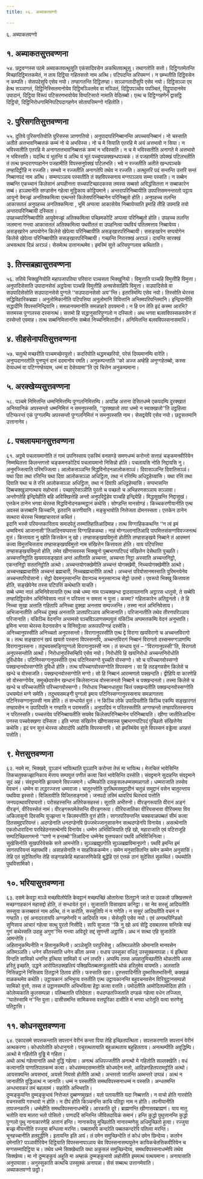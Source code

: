 ```yaml
---
title: ०६. अब्याकतवग्गो

---
```

६. अब्याकतवग्गो  


## १. अब्याकतसुत्तवण्णना

५४. छट्ठवग्गस्स पठमे अब्याकतवत्थूसूति एकंसादिवसेन अकथितवत्थूसु। तथागतोति सत्तो। दिट्ठिगतमेतन्ति मिच्छादिट्ठिमत्तकमेतं, न ताय दिट्ठिया गहितसत्तो नाम अत्थि। पटिपदन्ति अरियमग्गं। न छम्भतीति दिट्ठिवसेन न कम्पति। सेसपदेसुपि एसेव नयो। तण्हागतन्ति दिट्ठितण्हा। सञ्ञागतादीसुपि एसेव नयो। दिट्ठिसञ्ञा एव हेत्थ सञ्ञागतं, दिट्ठिनिस्सितमानोयेव दिट्ठिमञ्ञितमेव वा मञ्ञितं, दिट्ठिपपञ्चोव पपञ्चितं, दिट्ठुपादानमेव उपादानं, दिट्ठिया विरूपं पटिसरणभावोयेव विप्पटिसारो नामाति वेदितब्बो। एत्थ च दिट्ठिग्गहणेन द्वासट्ठि दिट्ठियो, दिट्ठिनिरोधगामिनिपटिपदागहणेन सोतापत्तिमग्गो गहितोति।  


## २. पुरिसगतिसुत्तवण्णना

५५. दुतिये पुरिसगतियोति पुरिसस्स ञाणगतियो। अनुपादापरिनिब्बानन्ति अपच्चयनिब्बानं। नो चस्साति अतीते अत्तभावनिब्बत्तकं कम्मं नो चे अभविस्स। नो च मे सियाति एतरहि मे अयं अत्तभावो न सिया। न भविस्सतीति एतरहि मे अनागतत्तभावनिब्बत्तकं कम्मं न भविस्सति। न च मे भविस्सतीति अनागते मे अत्तभावो न भविस्सति। यदत्थि यं भूतन्ति यं अत्थि यं भूतं पच्चुप्पन्नक्खन्धपञ्चकं। तं पजहामीति उपेक्खं पटिलभतीति तं तत्थ छन्दरागप्पहानेन पजहामीति विपस्सनुपेक्खं पटिलभति। भवे न रज्जतीति अतीते खन्धपञ्चके तण्हादिट्ठीहि न रज्जति। सम्भवे न रज्जतीति अनागतेपि तथेव न रज्जति। अत्थुत्तरि पदं सन्तन्ति उत्तरि सन्तं निब्बानपदं नाम अत्थि। सम्मप्पञ्ञाय पस्सतीति तं सहविपस्सनाय मग्गपञ्ञाय सम्मा पस्सति। न सब्बेन सब्बन्ति एकच्चानं किलेसानं अप्पहीनत्ता सच्चपटिच्छादकस्स तमस्स सब्बसो अविद्धंसितत्ता न सब्बाकारेन सब्बं। हञ्ञमानेति सण्डासेन गहेत्वा मुट्ठिकाय कोट्टियमाने। अन्तरापरिनिब्बायीति उपपत्तिसमनन्तरतो पट्ठाय आयुनो वेमज्झं अनतिक्कमित्वा एत्थन्तरे किलेसपरिनिब्बानेन परिनिब्बुतो होति। अनुपहच्च तलन्ति आकासतलं अनुपहच्च अनतिक्कमित्वा , भूमिं अप्पत्वा आकासेयेव निब्बायेय्याति इमाहि तीहि उपमाहि तयो अन्तरापरिनिब्बायी दस्सिता।  
उपहच्चपरिनिब्बायीति आयुवेमज्झं अतिक्कमित्वा पच्छिमकोटिं अप्पत्वा परिनिब्बुतो होति। उपहच्च तलन्ति जलमाना गन्त्वा आकासतलं अतिक्कमित्वा पथवीतलं वा उपहनित्वा पथवियं पतितमत्ताव निब्बायेय्य। असङ्खारेन अप्पयोगेन किलेसे खेपेत्वा परिनिब्बायीति असङ्खारपरिनिब्बायी। ससङ्खारेन सप्पयोगेन किलेसे खेपेत्वा परिनिब्बायीति ससङ्खारपरिनिब्बायी। गच्छन्ति निरारक्खं अरञ्ञं। दायन्ति सारक्खं अभयत्थाय दिन्नं अरञ्ञं। सेसमेत्थ उत्तानत्थमेव। इमस्मिं सुत्ते अरियपुग्गलाव कथिताति।  


## ३. तिस्सब्रह्मासुत्तवण्णना

५६. ततिये भिक्खुनियोति महापजापतिया परिवारा पञ्चसता भिक्खुनियो। विमुत्ताति पञ्चहि विमुत्तीहि विमुत्ता। अनुपादिसेसाति उपादानसेसं अट्ठपेत्वा पञ्चहि विमुत्तीहि अनवसेसाहिपि विमुत्ता। सउपादिसेसे वा सउपादिसेसोति सउपादानसेसे पुग्गले ‘‘सउपादानसेसो अय’’न्ति। इतरस्मिम्पि एसेव नयो। तिस्सोति थेरस्स सद्धिविहारिकब्रह्मा। अनुलोमिकानीति पटिपत्तिया अनुलोमानि विवित्तानि अन्तिमपरियन्तिमानि। इन्द्रियानीति सद्धादीनि विपस्सनिन्द्रियानि। समन्नानयमानोति समन्नाहारे ठपयमानो। न हि पन तेति इदं कस्मा आरभि? सत्तमस्स पुग्गलस्स दस्सनत्थं। सत्तमो हि सद्धानुसारिपुग्गलो न दस्सितो। अथ भगवा बलवविपस्सकवसेन तं दस्सेन्तो एवमाह। तत्थ सब्बनिमित्तानन्ति सब्बेसं निच्चनिमित्तादीनं। अनिमित्तन्ति बलवविपस्सनासमाधिं।  


## ४. सीहसेनापतिसुत्तवण्णना

५७. चतुत्थे मच्छरीति पञ्चमच्छेरयुत्तो। कदरियोति थद्धमच्छरियो, परेसं दिय्यमानम्पि वारेति। अनुप्पदानरतोति पुनप्पुनं दानं ददमानोव रमति। अनुकम्पन्ताति ‘‘को अज्ज अम्हेहि अनुग्गहेतब्बो, कस्स देय्यधम्मं वा पटिग्गण्हेय्याम, धम्मं वा देसेय्यामा’’ति एवं चित्तेन अनुकम्पमाना।  


## ५. अरक्खेय्यसुत्तवण्णना

५८. पञ्चमे निमित्तन्ति धम्मनिमित्तम्पि पुग्गलनिमित्तम्पि। अयञ्हि अत्तना देसितधम्मे एकपदम्पि दुरक्खातं अनिय्यानिकं अपस्सन्तो धम्मनिमित्तं न समनुपस्सति, ‘‘दुरक्खातो तया धम्मो न स्वाक्खातो’’ति उट्ठहित्वा पटिप्फरन्तं एकं पुग्गलम्पि अपस्सन्तो पुग्गलनिमित्तं न समनुपस्सति नाम। सेसद्वयेपि एसेव नयो। छट्ठसत्तमानि उत्तानानेव।  


## ८. पचलायमानसुत्तवण्णना

६१. अट्ठमे पचलायमानोति तं गामं उपनिस्साय एकस्मिं वनसण्डे समणधम्मं करोन्तो सत्ताहं चङ्कमनवीरियेन निम्मथितत्ता किलन्तगत्तो चङ्कमनकोटियं पचलायमानो निसिन्नो होति। पचलायसि नोति निद्दायसि नु। अनुमज्जित्वाति परिमज्जित्वा। आलोकसञ्ञन्ति मिद्धविनोदनआलोकसञ्ञं। दिवासञ्ञन्ति दिवातिसञ्ञं। यथा दिवा तथा रत्तिन्ति यथा दिवा आलोकसञ्ञा अधिट्ठिता, तथा नं रत्तिम्पि अधिट्ठहेय्यासि। यथा रत्तिं तथा दिवाति यथा च ते रत्तिं आलोकसञ्ञा अधिट्ठिता, तथा नं दिवापि अधिट्ठहेय्यासि। सप्पभासन्ति दिब्बचक्खुञाणत्थाय सहोभासं। पच्छापुरेसञ्ञीति पुरतो च पच्छतो च अभिहरणसञ्ञाय सञ्ञावा। अन्तोगतेहि इन्द्रियेहीति बहि अविक्खित्तेहि अन्तो अनुपविट्ठेहेव पञ्चहि इन्द्रियेहि। मिद्धसुखन्ति निद्दासुखं। एत्तकेन ठानेन भगवा थेरस्स मिद्धविनोदनकम्मट्ठानं कथेसि। सोण्डन्ति मानसोण्डं। किच्चकरणीयानीति एत्थ अवस्सं कत्तब्बानि किच्चानि, इतरानि करणीयानि। मङ्कुभावोति नित्तेजता दोमनस्सता। एत्तकेन ठानेन सत्थारा थेरस्स भिक्खाचारवत्तं कथितं।  
इदानि भस्से परियन्तकारिताय समादपेतुं तस्मातिहातिआदिमाह। तत्थ विग्गाहिककथन्ति ‘‘न त्वं इमं धम्मविनयं आजानासी’’तिआदिनयप्पवत्ता विग्गाहिककथा। नाहं मोग्गल्लानातिआदि पापमित्तसंसग्गविवज्जनत्थं वुत्तं। कित्तावता नु खोति कित्तकेन नु खो। तण्हासङ्खयविमुत्तो होतीति तण्हासङ्खये निब्बाने तं आरम्मणं कत्वा विमुत्तचित्तताय तण्हासङ्खयविमुत्तो नाम संखित्तेन कित्तावता होति। याय पटिपत्तिया तण्हासङ्खयविमुत्तो होति, तमेव खीणासवस्स भिक्खुनो पुब्बभागपटिपदं संखित्तेन देसेथाति पुच्छति। अच्चन्तनिट्ठोति खयवयसङ्खातं अन्तं अतीताति अच्चन्ता, अच्चन्ता निट्ठा अस्साति अच्चन्तनिट्ठो, एकन्तनिट्ठो सततनिट्ठोति अत्थो। अच्चन्तयोगक्खेमीति अच्चन्तं योगक्खेमी, निच्चयोगक्खेमीति अत्थो। अच्चन्तब्रह्मचारीति अच्चन्तं ब्रह्मचारी, निच्चब्रह्मचारीति अत्थो। अच्चन्तं परियोसानमस्साति पुरिमनयेनेव अच्चन्तपरियोसानो। सेट्ठो देवमनुस्सानन्ति देवानञ्च मनुस्सानञ्च सेट्ठो उत्तमो। एवरूपो भिक्खु कित्तावता होति, सङ्खेपेनेव तस्स पटिपत्तिं कथेथाति याचति।  
सब्बे धम्मा नालं अभिनिवेसायाति एत्थ सब्बे धम्मा नाम पञ्चक्खन्धा द्वादसायतनानि अट्ठारस धातुयो, ते सब्बेपि तण्हादिट्ठिवसेन अभिनिवेसाय नालं न परियत्ता न समत्ता न युत्ता। कस्मा? गहिताकारेन अतिट्ठनतो। ते हि निच्चा सुखा अत्ताति गहितापि अनिच्चा दुक्खा अनत्ताव सम्पज्जन्ति। तस्मा नालं अभिनिवेसाय। अभिजानातीति अनिच्चं दुक्खं अनत्ताति ञातपरिञ्ञाय अभिजानाति। परिजानातीति तथेव तीरणपरिञ्ञाय परिजानाति। यंकिञ्चि वेदनन्ति अन्तमसो पञ्चविञ्ञाणसम्पयुत्तं यंकिञ्चि अप्पमत्तकम्पि वेदनं अनुभवति। इमिना भगवा थेरस्स वेदनावसेन च विनिवट्टेत्वा अरूपपरिग्गहं दस्सेसि।  
अनिच्चानुपस्सीति अनिच्चतो अनुपस्सन्तो। विरागानुपस्सीति एत्थ द्वे विरागा खयविरागो च अच्चन्तविरागो च। तत्थ सङ्खारानं खयं खयतो पस्सना विपस्सनापि, अच्चन्तविरागं निब्बानं विरागतो दस्सनमग्गञाणम्पि विरागानुपस्सना। तदुभयसमङ्गिपुग्गलो विरागानुपस्सी नाम। तं सन्धाय वुत्तं – ‘‘विरागानुपस्सी’’ति, विरागतो अनुपस्सन्तोति अत्थो। निरोधानुपस्सिम्हिपि एसेव नयो। निरोधोपि हि खयनिरोधो अच्चन्तनिरोधोति दुविधोयेव। पटिनिस्सग्गानुपस्सीति एत्थ पटिनिस्सग्गो वुच्चति वोस्सग्गो। सो च परिच्चागवोस्सग्गो पक्खन्दनवोस्सग्गोति दुविधो होति। तत्थ परिच्चागवोस्सग्गोति विपस्सना। सा हि तदङ्गवसेन किलेसे च खन्धे च वोस्सजति। पक्खन्दनवोस्सग्गोति मग्गो। सो हि निब्बानं आरम्मणतो पक्खन्दति। द्वीहिपि वा कारणेहि सो वोस्सग्गोयेव, समुच्छेदवसेन खन्धानं किलेसानञ्च वोस्सजनतो निब्बाने च पक्खन्दनतो। तस्मा किलेसे च खन्धे च परिच्चजतीति परिच्चागवोस्सग्गो। निरोधाय निब्बानधातुया चित्तं पक्खन्दतीति पक्खन्दनवोस्सग्गोति उभयम्पेतं मग्गे समेति। तदुभयसमङ्गी पुग्गलो इमाय पटिनिस्सग्गानुपस्सनाय समन्नागतत्ता पटिनिस्सग्गानुपस्सी नाम होति। तं सन्धायेतं वुत्तं। न किञ्चि लोके उपादियतीति किञ्चि एकम्पि सङ्खारगतं तण्हावसेन न उपादियति न गण्हाति न परामसति। अनुपादियं न परितस्सतीति अग्गण्हन्तो तण्हापरितस्सनाय न परितस्सति। पच्चत्तंयेव परिनिब्बायतीति सयमेव किलेसपरिनिब्बानेन परिनिब्बायति। खीणा जातीतिआदिना पनस्स पच्चवेक्खणा दस्सिता। इति भगवा संखित्तेन खीणासवस्स पुब्बभागप्पटिपदं पुच्छितो संखित्तेनेव कथेसि। इदं पन सुत्तं थेरस्स ओवादोपि अहोसि विपस्सनापि। सो इमस्मिंयेव सुत्ते विपस्सनं वड्ढेत्वा अरहत्तं पत्तोति।  


## ९. मेत्तसुत्तवण्णना

६२. नवमे मा, भिक्खवे, पुञ्ञानं भायित्थाति पुञ्ञानि करोन्ता तेसं मा भायित्थ। मेत्तचित्तं भावेसिन्ति तिकचतुक्कज्झानिकाय मेत्ताय सम्पयुत्तं पणीतं कत्वा चित्तं भावेसिन्ति दस्सेति। संवट्टमाने सुदाहन्ति संवट्टमाने सुदं अहं। संवट्टमानेति झायमाने विपज्जमाने। धम्मिकोति दसकुसलधम्मसमन्नागतो। धम्मराजाति तस्सेव वेवचनं। धम्मेन वा लद्धरज्जत्ता धम्मराजा। चातुरन्तोति पुरत्थिमसमुद्दादीनं चतुन्नं समुद्दानं वसेन चातुरन्ताय पथविया इस्सरो। विजितावीति विजितसङ्गामो। जनपदो तस्मिं थावरियं थिरभावं पत्तोति जनपदत्थावरियप्पत्तो। परोसहस्सन्ति अतिरेकसहस्सं। सूराति अभीरुनो। वीरङ्गरूपाति वीरानं अङ्गं वीरङ्गं, वीरियस्सेतं नामं। वीरङ्गरूपमेतेसन्ति वीरङ्गरूपा। वीरियजातिका वीरियसभावा वीरियमया विय अकिलासुनो दिवसम्पि युज्झन्ता न किलमन्तीति वुत्तं होति। सागरपरियन्तन्ति चक्कवाळपब्बतं सीमं कत्वा ठितसमुद्दपरियन्तं। अदण्डेनाति धनदण्डेनपि छेज्जभेज्जानुसासनेन सत्थदण्डेनपि विनायेव। असत्थेनाति एकतोधारादिना परविहेठनसत्थेनपि विनायेव। धम्मेन अभिविजियाति एहि खो, महाराजाति एवं पटिराजूहि सम्पटिच्छितागमनो ‘‘पाणो न हन्तब्बो’’तिआदिना धम्मेनेव वुत्तप्पकारं पथविं अभिविजिनित्वा।  
सुखेसिनोति सुखपरियेसके सत्ते आमन्तेति। सुञ्ञब्रह्मूपगोति सुञ्ञब्रह्मविमानूपगो। पथविं इमन्ति इमं सागरपरियन्तं महापथविं। असाहसेनाति न साहसिककम्मेन। समेन मनुसासितन्ति समेन कम्मेन अनुसासिं। तेहि एतं सुदेसितन्ति तेहि सङ्गाहकेहि महाकारुणिकेहि बुद्धेहि एतं एत्तकं ठानं सुदेसितं सुकथितं। पथब्योति पुथविसामिको।  


## १०. भरियासुत्तवण्णना

६३. दसमे केवट्टा मञ्ञे मच्छविलोपेति केवट्टानं मच्छपच्छिं ओतारेत्वा ठितट्ठाने जाले वा उदकतो उक्खित्तमत्ते मच्छग्गाहकानं महासद्दो होति, तं सन्धायेतं वुत्तं। सुजाताति विसाखाय कनिट्ठा। सा नेव सस्सुं आदियतीति सस्सुया कत्तब्बवत्तं नाम अत्थि, तं न करोति, सस्सूतिपि नं न गणेति। न ससुरं आदियतीति वचनं न गण्हाति। एवं अनादरतायपि अग्गहणेनपि न आदियति नाम। सेसेसुपि एसेव नयो। एवं अनाथपिण्डिको सुणिसाय आचारं गहेत्वा सत्थु पुरतो निसीदि। सापि सुजाता ‘‘किं नु खो अयं सेट्ठि दसबलस्स सन्तिके मय्हं गुणं कथेस्सति उदाहु अगुण’’न्ति गन्त्वा अविदूरे सद्दं सुणन्ती अट्ठासि। अथ नं सत्था एहि सुजातेति आमन्तेसि।  
अहितानुकम्पिनीति न हितानुकम्पिनी। अञ्ञेसूति परपुरिसेसु। अतिमञ्ञतेति ओमानाति मानवसेन अतिमञ्ञति। धनेन कीतस्साति धनेन कीता अस्स। वधाय उस्सुका वधितुं उस्सुक्कमापन्ना। यं इत्थिया विन्दति सामिको धनन्ति इत्थिया सामिको यं धनं लभति। अप्पम्पि तस्स अपहातुमिच्छतीति थोकतोपि अस्स हरितुं इच्छति, उद्धने आरोपितउक्खलियं पक्खिपितब्बतण्डुलतोपि थोकं हरितुमेव वायमति। अलसाति निसिन्नट्ठाने निसिन्नाव ठितट्ठाने ठिताव होति। फरुसाति खरा। दुरुत्तवादिनीति दुब्भासितभासिनी, कक्खळं वाळकथमेव कथेति। उट्ठायकानं अभिभुय्य वत्ततीति एत्थ उट्ठायकानन्ति बहुवचनवसेन विरियुट्ठानसम्पन्नो सामिको वुत्तो, तस्स तं उट्ठानसम्पत्तिं अभिभवित्वा हेट्ठा कत्वा वत्तति। पमोदतीति आमोदितपमोदिता होति । कोलेय्यकाति कुलसम्पन्ना। पतिब्बताति पतिदेवता। वधदण्डतज्जिताति दण्डकं गहेत्वा वधेन तज्जिता, ‘‘घातेस्सामि न’’न्ति वुत्ता। दासीसमन्ति सामिकस्स वत्तपूरिका दासीति मं भगवा धारेतूति वत्वा सरणेसु पतिट्ठासि।  


## ११. कोधनसुत्तवण्णना

६४. एकादसमे सपत्तकन्ताति सपत्तानं वेरीनं कन्ता पिया तेहि इच्छितपत्थिता। सपत्तकरणाति सपत्तानं वेरीनं अत्थकरणा। कोधपरेतोति कोधानुगतो। पचुरत्थतायाति बहुअत्थताय बहुहितताय। अनत्थम्पीति अवुद्धिम्पि। अत्थो मे गहितोति वुड्ढि मे गहिता।  
अथो अत्थं गहेत्वानाति अथो वुद्धिं गहेत्वा। अनत्थं अधिपज्जतीति अनत्थो मे गहितोति सल्लक्खेति। वधं कत्वानाति पाणातिपातकम्मं कत्वा। कोधसम्मदसम्मत्तोति कोधमदेन मत्तो, आदिन्नगहितपरामट्ठोति अत्थो। आयसक्यन्ति अयसभावं, अयसो नियसो होतीति अत्थो। अन्तरतो जातन्ति अब्भन्तरे उप्पन्नं। अत्थं न जानातीति वुद्धिअत्थं न जानाति। धम्मं न पस्सतीति समथविपस्सनाधम्मं न पस्सति। अन्धतमन्ति अन्धभावकरं तमं बहलतमं। सहतेति अभिभवति।  
दुम्मङ्कुयन्ति दुम्मङ्कुभावं नित्तेजतं दुब्बण्णमुखतं। यतो पतायतीति यदा निब्बत्तति। न वाचो होति गारवोति वचनस्सपि गरुभावो न होति। न दीपं होति किञ्चनन्ति काचि पतिट्ठा नाम न होति। तपनीयानीति तापजनकानि। धम्मेहीति समथविपस्सनाधम्मेहि। आरकाति दूरे। ब्राह्मणन्ति खीणासवब्राह्मणं। याय मातु भतोति याय मातरा भतो पोसितो। पाणददिं सन्तिन्ति जीवितदायिकं समानं। हन्ति कुद्धो पुथुत्तानन्ति कुद्धो पुग्गलो पुथु नानाकारणेहि अत्तानं हन्ति। नानारूपेसु मुच्छितोति नानारम्मणेसु अधिमुच्छितो हुत्वा। रज्जुया बज्झ मीयन्तीति रज्जुया बन्धित्वा मरन्ति। पब्बतामपि कन्दरेति पब्बतकन्दरेपि पतित्वा मरन्ति।  
भूनहच्चानीति हतवुद्धीनि। इतायन्ति इति अयं। तं दमेन समुच्छिन्देति तं कोधं दमेन छिन्देय्य। कतरेन दमेनाति? पञ्ञावीरियेन दिट्ठियाति विपस्सनापञ्ञाय चेव विपस्सनासम्पयुत्तेन कायिकचेतसिकवीरियेन च मग्गसम्मादिट्ठिया च। तथेव धम्मे सिक्खेथाति यथा अकुसलं समुच्छिन्देय्य, समथविपस्सनाधम्मेपि तथेव सिक्खेय्य। मा नो दुम्मङ्कुयं अहूति मा अम्हाकं दुम्मङ्कुभावो अहोसीति इममत्थं पत्थयमाना। अनायासाति अनुपायासा। अनुस्सुकाति कत्थचि उस्सुक्कं अनापन्ना। सेसं सब्बत्थ उत्तानमेवाति।  
अब्याकतवग्गो छट्ठो।  